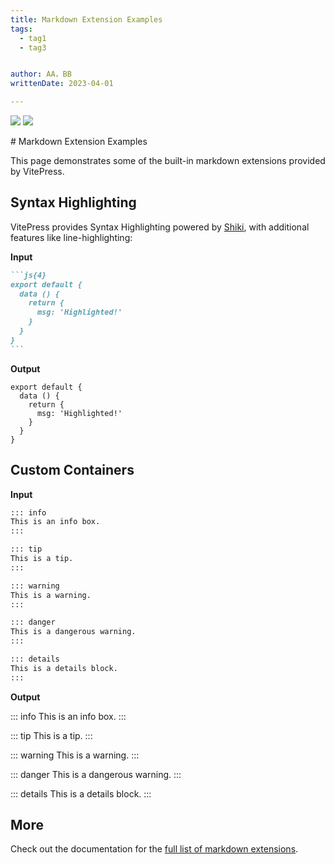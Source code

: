 ```yaml
---
title: Markdown Extension Examples
tags:
  - tag1
  - tag3


author: AA，BB
writtenDate: 2023-04-01

---
```

![](https://s2.loli.net/2024/05/29/3u6HrJnqkTmE2ZM.png)
![](https://s2.loli.net/2024/05/11/AxytJQVb3EDwfiZ.jpg)

<script setup>
  import { ref } from "vue";
  import PhotoSwipe from "../../.vitepress/theme/vue/PhotoSwipe.vue";

  const images = ref([
  {
    largeURL:
      'https://cdn.photoswipe.com/photoswipe-demo-images/photos/1/img-2500.jpg',
    thumbnailURL:
      'https://cdn.photoswipe.com/photoswipe-demo-images/photos/1/img-200.jpg',
    width: 1875,
    height: 2500,
  },
  {
    largeURL:
      'https://cdn.photoswipe.com/photoswipe-demo-images/photos/2/img-2500.jpg',
    thumbnailURL:
      'https://cdn.photoswipe.com/photoswipe-demo-images/photos/2/img-200.jpg',
    width: 1669,
    height: 2500,
  },
  {
    largeURL:
      'https://cdn.photoswipe.com/photoswipe-demo-images/photos/3/img-2500.jpg',
    thumbnailURL:
      'https://cdn.photoswipe.com/photoswipe-demo-images/photos/3/img-200.jpg',
    width: 2500,
    height: 1666,
  },
]);
</script>

<PhotoSwipe :images="images" />
# Markdown Extension Examples

This page demonstrates some of the built-in markdown extensions provided by VitePress.

## Syntax Highlighting

VitePress provides Syntax Highlighting powered by [Shiki](https://github.com/shikijs/shiki), with additional features like line-highlighting:

**Input**

````md
```js{4}
export default {
  data () {
    return {
      msg: 'Highlighted!'
    }
  }
}
```
````

**Output**

```js{4}
export default {
  data () {
    return {
      msg: 'Highlighted!'
    }
  }
}
```

## Custom Containers

**Input**

```md
::: info
This is an info box.
:::

::: tip
This is a tip.
:::

::: warning
This is a warning.
:::

::: danger
This is a dangerous warning.
:::

::: details
This is a details block.
:::
```

**Output**

::: info
This is an info box.
:::

::: tip
This is a tip.
:::

::: warning
This is a warning.
:::

::: danger
This is a dangerous warning.
:::

::: details
This is a details block.
:::

## More

Check out the documentation for the [full list of markdown extensions](https://vitepress.dev/guide/markdown).
